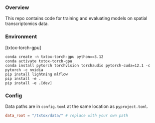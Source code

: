 ### Overview

This repo contains code for training and evaluating models on spatial transcriptomics data.

### Environment

[txtox-torch-gpu]
```
conda create -n txtox-torch-gpu python==3.12
conda activate txtox-torch-gpu
conda install pytorch torchvision torchaudio pytorch-cuda=12.1 -c pytorch -c nvidia
pip install lightning mlflow
pip install -e .
pip install -e .[dev] 
```

### Config

Data paths are in `config.toml` at the same location as `pyproject.toml`.

```toml
data_root = "/txtox/data/" # replace with your own path
```
